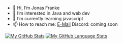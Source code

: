 - 👋 Hi, I’m Jonas Franke
- 👀 I’m interested in Java and web dev
- 🌱 I’m currently learning javascript
- 📫 How to reach me:
[E-Mail](mailto:info@jonasfranke.xyz)
Discord: coming soon

[![My GitHub Stats](https://github-readme-stats.vercel.app/api/?username=jonasfranke&count_private=true&theme=tokyonight&showicons=true)]()
[![My GitHub Language Stats](https://github-readme-stats.vercel.app/api/top-langs/?username=jonasfranke&langs_count=5&theme=tokyonight)]()

<!---
JonasFranke/JonasFranke is a ✨ special ✨ repository because its `README.md` (this file) appears on your GitHub profile.
You can click the Preview link to take a look at your changes.
--->
